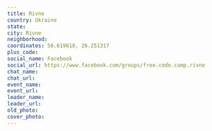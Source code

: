 ```yaml
---
title: Rivne
country: Ukraine
state: 
city: Rivne
neighborhood: 
coordinates: 50.619618, 26.251317
plus_code:
social_name: Facebook
social_url: https://www.facebook.com/groups/free.code.camp.rivne
chat_name:
chat_url:
event_name:
event_url:
leader_name:
leader_url:
old_photo: 
cover_photo:
---
```

